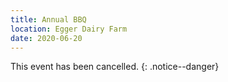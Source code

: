 ```yaml
---
title: Annual BBQ
location: Egger Dairy Farm
date: 2020-06-20
---
```


This event has been cancelled.
{: .notice--danger}
